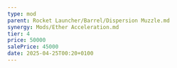 ```yaml
---
type: mod
parent: Rocket Launcher/Barrel/Dispersion Muzzle.md
synergy: Mods/Ether Acceleration.md
tier: 4
price: 50000
salePrice: 45000
date: 2025-04-25T00:20+0100
---
```

